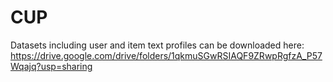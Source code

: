# CUP

Datasets including user and item text profiles can be downloaded here: https://drive.google.com/drive/folders/1qkmuSGwRSIAQF9ZRwpRgfzA_P57Wqajq?usp=sharing
